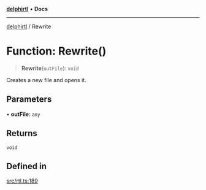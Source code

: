[**delphirtl**](../README.md) • **Docs**

***

[delphirtl](../globals.md) / Rewrite

# Function: Rewrite()

> **Rewrite**(`outFile`): `void`

Creates a new file and opens it.

## Parameters

• **outFile**: `any`

## Returns

`void`

## Defined in

[src/rtl.ts:189](https://github.com/chuacw/delphirtl/blob/f0fe3802fcf930859eb4297a0ec19446d57ff540/src/rtl.ts#L189)
